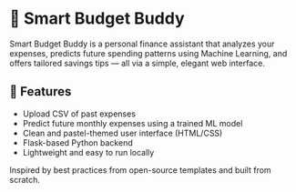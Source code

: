 # 💸 Smart Budget Buddy

Smart Budget Buddy is a personal finance assistant that analyzes your expenses, predicts future spending patterns using Machine Learning, and offers tailored savings tips — all via a simple, elegant web interface.

## 🚀 Features
- Upload CSV of past expenses
- Predict future monthly expenses using a trained ML model
- Clean and pastel-themed user interface (HTML/CSS)
- Flask-based Python backend
- Lightweight and easy to run locally

Inspired by best practices from open-source templates and built from scratch.
